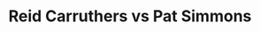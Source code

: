 ---
title: Reid Carruthers vs Pat Simmons
player1:
  name: Carruthers, Reid
  percent: 80
  wins: 1
  losses: 3
player2:
  name: Simmons, Pat
  percent: 81
  wins: 3
  losses: 1
games:
- player1:
    team: MB
    position: Third
    percent: 88
    win: 0
    loss: 1
  player2:
    team: SK
    position: Fourth
    percent: 88
    win: 1
    loss: 0
  event: Brier
  year: 2008
  draw: Round Robin(17)
  score: SK 8 - MB 2
- player1:
    team: MB
    position: Second
    percent: 69
    win: 1
    loss: 0
  player2:
    team: SK
    position: Fourth
    percent: 82
    win: 0
    loss: 1
  event: Brier
  year: 2011
  draw: Round Robin(13)
  score: SK 6 - MB 7
- player1:
    team: MB
    position: Lead
    percent: 92
    win: 0
    loss: 1
  player2:
    team: AB
    position: Third
    percent: 72
    win: 1
    loss: 0
  event: Brier
  year: 2014
  draw: Round Robin(7)
  score: MB 4 - AB 10
- player1:
    team: MB
    position: Fourth
    percent: 83
    win: 0
    loss: 1
  player2:
    team: CA
    position: Third
    percent: 81
    win: 1
    loss: 0
  event: Brier
  year: 2015
  draw: Round Robin(1)
  score: CA 6 - MB 4
- player1:
    team: STO
    position: Second
    percent: 97
    win: 1
    loss: 0
  player2:
    team: KOE
    position: Third
    percent: 84
    win: 0
    loss: 1
  event: Trials (Men)
  year: 2013
  draw: Round Robin(10)
  score: KOE 6 - STO 10
---